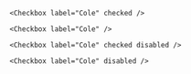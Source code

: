 ```
<Checkbox label="Cole" checked />
```

```
<Checkbox label="Cole" />
```


```
<Checkbox label="Cole" checked disabled />
```


```
<Checkbox label="Cole" disabled />
```